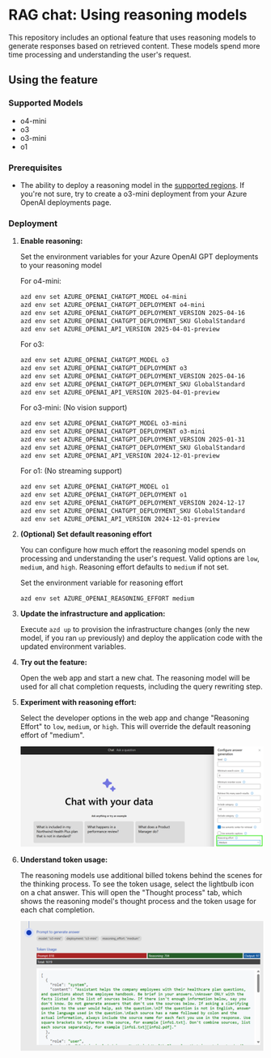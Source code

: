 # RAG chat: Using reasoning models

This repository includes an optional feature that uses reasoning models to generate responses based on retrieved content. These models spend more time processing and understanding the user's request.

## Using the feature

### Supported Models

* o4-mini
* o3
* o3-mini
* o1

### Prerequisites

* The ability to deploy a reasoning model in the [supported regions](https://learn.microsoft.com/azure/ai-services/openai/concepts/models#standard-deployment-model-availability). If you're not sure, try to create a o3-mini deployment from your Azure OpenAI deployments page.

### Deployment

1. **Enable reasoning:**

   Set the environment variables for your Azure OpenAI GPT deployments to your reasoning model

   For o4-mini:

   ```shell
   azd env set AZURE_OPENAI_CHATGPT_MODEL o4-mini
   azd env set AZURE_OPENAI_CHATGPT_DEPLOYMENT o4-mini
   azd env set AZURE_OPENAI_CHATGPT_DEPLOYMENT_VERSION 2025-04-16
   azd env set AZURE_OPENAI_CHATGPT_DEPLOYMENT_SKU GlobalStandard
   azd env set AZURE_OPENAI_API_VERSION 2025-04-01-preview
   ```

   For o3:

   ```shell
   azd env set AZURE_OPENAI_CHATGPT_MODEL o3
   azd env set AZURE_OPENAI_CHATGPT_DEPLOYMENT o3
   azd env set AZURE_OPENAI_CHATGPT_DEPLOYMENT_VERSION 2025-04-16
   azd env set AZURE_OPENAI_CHATGPT_DEPLOYMENT_SKU GlobalStandard
   azd env set AZURE_OPENAI_API_VERSION 2025-04-01-preview
   ```

   For o3-mini: (No vision support)

   ```shell
   azd env set AZURE_OPENAI_CHATGPT_MODEL o3-mini
   azd env set AZURE_OPENAI_CHATGPT_DEPLOYMENT o3-mini
   azd env set AZURE_OPENAI_CHATGPT_DEPLOYMENT_VERSION 2025-01-31
   azd env set AZURE_OPENAI_CHATGPT_DEPLOYMENT_SKU GlobalStandard
   azd env set AZURE_OPENAI_API_VERSION 2024-12-01-preview
   ```

   For o1: (No streaming support)

   ```shell
   azd env set AZURE_OPENAI_CHATGPT_MODEL o1
   azd env set AZURE_OPENAI_CHATGPT_DEPLOYMENT o1
   azd env set AZURE_OPENAI_CHATGPT_DEPLOYMENT_VERSION 2024-12-17
   azd env set AZURE_OPENAI_CHATGPT_DEPLOYMENT_SKU GlobalStandard
   azd env set AZURE_OPENAI_API_VERSION 2024-12-01-preview
   ```

2. **(Optional) Set default reasoning effort**

   You can configure how much effort the reasoning model spends on processing and understanding the user's request. Valid options are `low`, `medium`, and `high`. Reasoning effort defaults to `medium` if not set.

   Set the environment variable for reasoning effort

   ```shell
   azd env set AZURE_OPENAI_REASONING_EFFORT medium
   ```

3. **Update the infrastructure and application:**

   Execute `azd up` to provision the infrastructure changes (only the new model, if you ran `up` previously) and deploy the application code with the updated environment variables.

4. **Try out the feature:**

   Open the web app and start a new chat. The reasoning model will be used for all chat completion requests, including the query rewriting step.

5. **Experiment with reasoning effort:**

   Select the developer options in the web app and change "Reasoning Effort" to `low`, `medium`, or `high`. This will override the default reasoning effort of "medium".

   ![Reasoning configuration screenshot](./images/reasoning.png)

6. **Understand token usage:**

   The reasoning models use additional billed tokens behind the scenes for the thinking process.
   To see the token usage, select the lightbulb icon on a chat answer. This will open the "Thought process" tab, which shows the reasoning model's thought process and the token usage for each chat completion.

   ![Thought process token usage](./images/token-usage.png)
